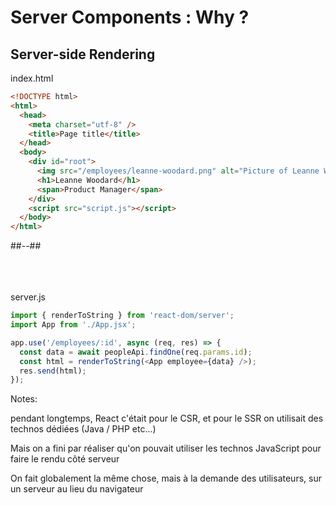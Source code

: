 <!-- .slide: class="two-column with-code " -->

# Server Components : Why ?

## Server-side Rendering

index.html

```html [8-12]
<!DOCTYPE html>
<html>
  <head>
    <meta charset="utf-8" />
    <title>Page title</title>
  </head>
  <body>
    <div id="root">
      <img src="/employees/leanne-woodard.png" alt="Picture of Leanne Woodard" />
      <h1>Leanne Woodard</h1>
      <span>Product Manager</span>
    </div>
    <script src="script.js"></script>
  </body>
</html>
```

##--##

<br/> <br/> <br/>
server.js

```javascript
import { renderToString } from 'react-dom/server';
import App from './App.jsx';

app.use('/employees/:id', async (req, res) => {
  const data = await peopleApi.findOne(req.params.id);
  const html = renderToString(<App employee={data} />);
  res.send(html);
});
```

Notes:

pendant longtemps, React c'était pour le CSR, et pour le SSR on utilisait des technos dédiées (Java / PHP etc...)

Mais on a fini par réaliser qu'on pouvait utiliser les technos JavaScript pour faire le rendu côté serveur

On fait globalement la même chose, mais à la demande des utilisateurs, sur un serveur au lieu du navigateur
